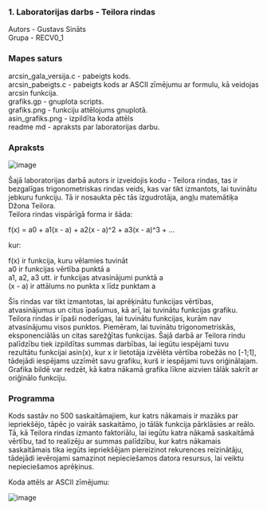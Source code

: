 ### 1. Laboratorijas darbs - Teilora rindas  
Autors - Gustavs Sināts  
Grupa - RECV0_1
### Mapes saturs  
arcsin_gala_versija.c - pabeigts kods.  
arcsin_pabeigts.c - pabeigts kods ar ASCII zīmējumu ar formulu, kā veidojas arcsin funkcija.  
grafiks.gp - gnuplota scripts.  
grafiks.png - funkciju attēlojums gnuplotā.  
asin_grafiks.png - izpildīta koda attēls   
readme md - apraksts par laboratorijas darbu. 
  

### Apraksts  
![image](https://github.com/GustavsSinats/RTR105_2023_01/assets/144107004/b3ebb5b0-d9a6-4eaa-8a1c-4914a81e6742)


Šajā laboratorijas darbā autors ir izveidojis kodu - Teilora rindas, tas ir bezgalīgas trigonometriskas rindas veids, kas var tikt izmantots, lai tuvinātu jebkuru funkciju. Tā  ir nosaukta pēc tās izgudrotāja, angļu matemātiķa Džona Teilora.  
Teilora rindas vispārīgā forma ir šāda:  
  
f(x) = a0 + a1(x - a) + a2(x - a)^2 + a3(x - a)^3 + ... 
  
kur:  
  
f(x) ir funkcija, kuru vēlamies tuvināt  
a0 ir funkcijas vērtība punktā a  
a1, a2, a3 utt. ir funkcijas atvasinājumi punktā a  
(x - a) ir attālums no punkta x līdz punktam a  
  
Šīs rindas var tikt izmantotas, lai aprēķinātu funkcijas vērtības, atvasinājumus un citus īpašumus, kā arī, lai tuvinātu funkcijas grafiku.
Teilora rindas ir īpaši noderīgas, lai tuvinātu funkcijas, kurām nav atvasinājumu visos punktos. Piemēram, lai tuvinātu trigonometriskās, eksponenciālās un citas sarežģītas funkcijas.
Šajā darbā ar Teilora rindu palīdzību tiek izpildītas summas darbības, lai iegūtu iespējami tuvu rezultātu funkcijai asin(x), kur x ir lietotāja izvēlēta vērtība robežās no [-1;1], tādejādi iespējams uzzīmēt savu grafiku, kurš ir iespējami tuvs oriģinālajam.
Grafika bildē var redzēt, kā katra nākamā grafika līkne aizvien tālāk sakrīt ar oriģinālo funkciju.


### Programma  
Kods sastāv no 500 saskaitāmajiem, kur katrs nākamais ir mazāks par iepriekšējo, tāpēc jo vairāk saskaitāmo, jo tālāk funkcija pārklāsies ar reālo.
Tā, kā Teilora rindas izmanto faktoriālu, lai iegūtu katra nākamā saskaitāmā vērtību, tad to realizēju ar summas palīdzību, kur
katrs nākamais saskaitāmais tika iegūts iepriekšējam piereizinot rekurences reizinātāju,
tādejādi ievērojami samazinot nepieciešamos datora resursus, lai veiktu nepieciešamos aprēķinus.

Koda attēls ar ASCII zīmējumu:



![image](https://github.com/GustavsSinats/RTR105_2023_01/assets/144107004/58785aab-b5ac-49ed-8ed1-055e4c97ecf9)



